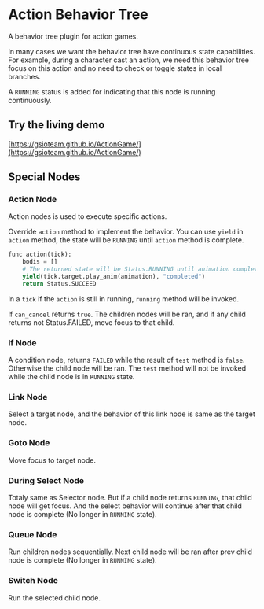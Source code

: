 # Action Behavior Tree

A behavior tree plugin for action games.

In many cases we want the behavior tree have continuous state capabilities.
For example, during a character cast an action, we need this behavior tree 
focus on this action and no need to check or toggle states in local branches.

A `RUNNING` status is added for indicating that this node is running continuously.

## Try the living demo

[https://gsioteam.github.io/ActionGame/](https://gsioteam.github.io/ActionGame/)

## Special Nodes

### Action Node

Action nodes is used to execute specific actions. 

Override `action` method to implement the behavior.
You can use `yield` in `action` method, the state will
be `RUNNING` until `action` method is complete.

```python
func action(tick):
    bodis = []
    # The returned state will be Status.RUNNING until animation completed.
    yield(tick.target.play_anim(animation), "completed")
    return Status.SUCCEED
```

In a `tick` if the `action` is still in running, `running` method will be invoked.

If `can_cancel` returns `true`. The children nodes 
will be ran, and if any child returns not 
Status.FAILED, move focus to that child.

### If Node

A condition node, returns `FAILED` while the result 
of `test` method is `false`. Otherwise the child node
will be ran. The `test` method will not be invoked while
the child node is in `RUNNING` state.

### Link Node

Select a target node, and the behavior of this link node is same as the target node.

### Goto Node

Move focus to target node.

### During Select Node

Totaly same as Selector node. But if a child node 
returns `RUNNING`, that child node will get focus.
And the select behavior will continue after that 
child node is complete (No longer in `RUNNING` state).

### Queue Node

Run children nodes sequentially. Next child node 
will be ran after prev child node is complete
(No longer in `RUNNING` state).

### Switch Node

Run the selected child node.

